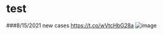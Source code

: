 # test
###8/15/2021
new cases https://t.co/wVtcHbG28a
![image](https://pbs.twimg.com/media/E8wcxL-VcAcYNPK.jpg)
